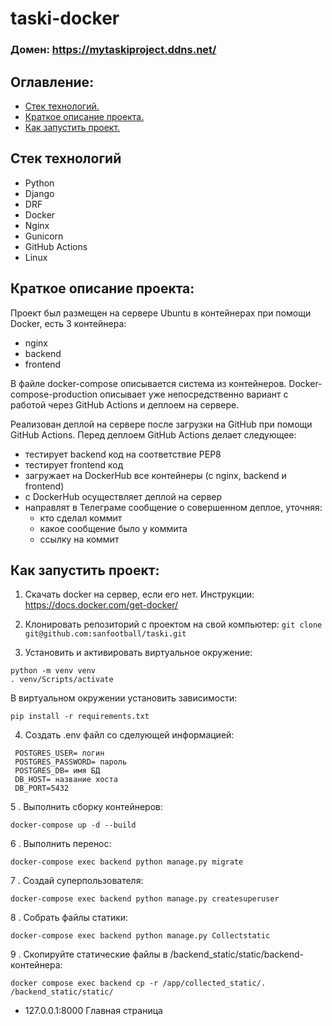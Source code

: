 # taski-docker

### Домен: https://mytaskiproject.ddns.net/

## Оглавление:
- [Стек технологий.](#Стек-технологий)
- [Краткое описание проекта.](#Краткое-описание-проекта)
- [Как запустить проект.](#Как-запустить-проект)

## Стек технологий
- Python
- Django
- DRF
- Docker
- Nginx
- Gunicorn
- GitHub Actions
- Linux

## Краткое описание проекта:
Проект был размещен на сервере Ubuntu в контейнерах при помощи Docker, есть 3 контейнера:
- nginx
- backend
- frontend
  
В файле docker-compose описывается система из контейнеров. Docker-compose-production описывает уже непосредственно вариант с работой через GitHub Actions и деплоем на сервере.

Реализован деплой на сервере после загрузки на GitHub при помощи GitHub Actions. Перед деплоем GitHub Actions делает следующее:
- тестирует backend код на соответствие PEP8
- тестирует frontend код
- загружает на DockerHub все контейнеры (c nginx, backend и frontend)
- с DockerHub осуществляет деплой на сервер
- направлят в Телеграме сообщение о совершенном деплое, уточняя:
  - кто сделал коммит
  - какое сообщение было у коммита
  - ссылку на коммит

## Как запустить проект:
1. Скачать docker на сервер, если его нет. Инструкции: https://docs.docker.com/get-docker/

2. Клонировать репозиторий с проектом на свой компьютер:
   ```git clone git@github.com:sanfootball/taski.git```

3. Установить и активировать виртуальное окружение: 
```
python -m venv venv
. venv/Scripts/activate
```
В виртуальном окружении установить зависимости:
```
pip install -r requirements.txt
```

4. Создать .env файл со сделующей информацией:                                                       
``` 
 POSTGRES_USER= логин 
 POSTGRES_PASSWORD= пароль 
 POSTGRES_DB= имя БД 
 DB_HOST= название хоста 
 DB_PORT=5432
``` 

5 . Выполнить сборку контейнеров: 
```
docker-compose up -d --build
 ```
6 . Выполнить перенос: 
```
docker-compose exec backend python manage.py migrate
```
7 . Создай суперпользователя:
``` 
docker-compose exec backend python manage.py createsuperuser
 ```
8 . Собрать файлы статики: 
``` 
docker-compose exec backend python manage.py Collectstatic
```
9 . Скопируйте статические файлы в /backend_static/static/backend-контейнера: 
``` 
docker compose exec backend cp -r /app/collected_static/. /backend_static/static/
```

- 127.0.0.1:8000 Главная страница

